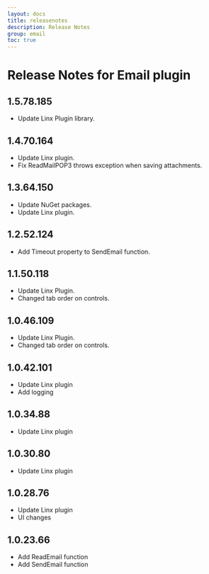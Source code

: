 ```yaml
---
layout: docs
title: releasenotes
description: Release Notes
group: email
toc: true
---
```

# Release Notes for Email plugin
<a id="1_5_78_185"></a>
## 1.5.78.185
- Update Linx Plugin library.

<a id="1_4_70_164"></a>
## 1.4.70.164
- Update Linx plugin.
- Fix ReadMailPOP3 throws exception when saving attachments.
<a id="1_3_64_150"></a>
## 1.3.64.150
- Update NuGet packages.
- Update Linx plugin.
<a id="1_2_52_124"></a>
## 1.2.52.124
- Add Timeout property to SendEmail function.
<a id="1_1_50_118"></a>
## 1.1.50.118
- Update Linx Plugin.
- Changed tab order on controls.
<a id="1_0_46_109"></a>
## 1.0.46.109
- Update Linx Plugin.
- Changed tab order on controls.
<a id="1_0_42_101"></a>
## 1.0.42.101
- Update Linx plugin
- Add logging
<a id="1_0_34_88"></a>
## 1.0.34.88
- Update Linx plugin
<a id="1_0_30_80"></a>
## 1.0.30.80
- Update Linx plugin
<a id="1_0_28_76"></a>
## 1.0.28.76
- Update Linx plugin
- UI changes
<a id="1_0_23_66"></a>
## 1.0.23.66
- Add ReadEmail function
- Add SendEmail function
